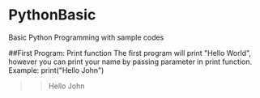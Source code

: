 # PythonBasic
 Basic Python Programming with sample codes

##First Program: Print function
The first program will print "Hello World", however you can print your name by passing parameter in print function.
Example: print("Hello John")
>> Hello John
